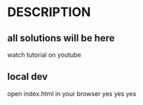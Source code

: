 
# DESCRIPTION

## all solutions will be here
 watch tutorial on youtube

## local dev

open index.html in your browser
yes yes yes